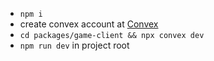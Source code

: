 - `npm i`
- create convex account at [Convex](https://www.convex.dev)
- `cd packages/game-client && npx convex dev`
- `npm run dev`  in project root
